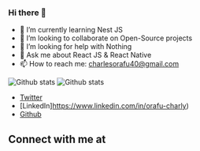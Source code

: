 ### Hi there 👋

- 🌱 I’m currently learning Nest JS
- 👯 I’m looking to collaborate on Open-Source projects
- 🤔 I’m looking for help with Nothing
- 💬 Ask me about React JS & React Native
- 📫 How to reach me: charlesorafu40@gmail.com


![Github stats](https://github-readme-stats.vercel.app/api?username=charlyTochi&theme=dark)
![Github stats](https://github-readme-stats.vercel.app/api/top-langs/?username=charlyTochi&theme=dark)


- [Twitter](https://twitter.com/charlyTechy)
- [LinkedIn]https://www.linkedin.com/in/orafu-charly)
- [Github](https://github.com/charlyTochi)
## Connect with me at
